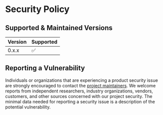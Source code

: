 # Security Policy

## Supported & Maintained Versions

| Version | Supported          |
|---------|--------------------|
| 0.x.x   | :white_check_mark: |

## Reporting a Vulnerability

Individuals or organizations that are experiencing a product security issue are strongly encouraged to contact the [project maintainers](mailto:security@getbux.io).
We welcome reports from independent researchers, industry organizations, vendors, customers, and other sources concerned with our project security.
The minimal data needed for reporting a security issue is a description of the potential vulnerability.
